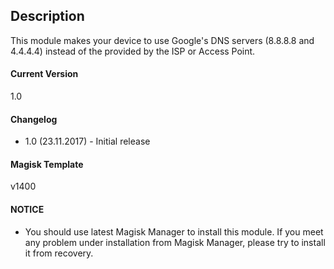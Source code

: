 ## Description
This module makes your device to use Google's DNS servers (8.8.8.8 and 4.4.4.4) instead of the provided by the ISP or Access Point.

#### Current Version
1.0

#### Changelog

* 1.0 (23.11.2017) - Initial release

#### Magisk Template
v1400

#### NOTICE

* You should use latest Magisk Manager to install this module. If you meet any problem under installation from Magisk Manager, please try to install it from recovery.